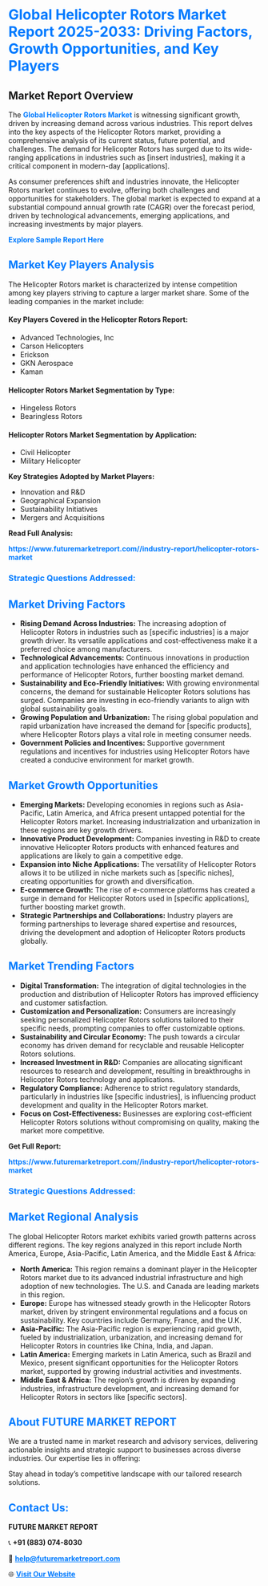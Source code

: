 <h1 style="color: #007BFF;">Global Helicopter Rotors Market Report 2025-2033: Driving Factors, Growth Opportunities, and Key Players</h1>

<section id="overview">
<h2>Market Report Overview</h2>
<p>The <a href="https://www.futuremarketreport.com//industry-report/helicopter-rotors-market" style="color: #007BFF; text-decoration: none;"><strong>Global Helicopter Rotors Market</strong></a> is witnessing significant growth, driven by increasing demand across various industries. This report delves into the key aspects of the Helicopter Rotors market, providing a comprehensive analysis of its current status, future potential, and challenges. The demand for Helicopter Rotors has surged due to its wide-ranging applications in industries such as [insert industries], making it a critical component in modern-day [applications].</p>
<p>As consumer preferences shift and industries innovate, the Helicopter Rotors market continues to evolve, offering both challenges and opportunities for stakeholders. The global market is expected to expand at a substantial compound annual growth rate (CAGR) over the forecast period, driven by technological advancements, emerging applications, and increasing investments by major players.</p>
</section>

<section id="overview">
<p><a href="https://www.futuremarketreport.com//request-sample/reportId=57646" style="color: #007BFF; text-decoration: none;"><strong>Explore Sample Report Here</strong></a></p>
</section>

<section id="key-players">
<h2 style="color: #007BFF;">Market Key Players Analysis</h2>
<p>The Helicopter Rotors market is characterized by intense competition among key players striving to capture a larger market share. Some of the leading companies in the market include:</p>
<h4>Key Players Covered in the Helicopter Rotors Report:</h4>
<ul><li>Advanced Technologies, Inc</li><li>Carson Helicopters</li><li>Erickson</li><li>GKN Aerospace</li><li>Kaman</li></ul>
<h4>Helicopter Rotors Market Segmentation by Type:</h4>
<ul><li>Hingeless Rotors</li><li>Bearingless Rotors</li></ul>

<h4>Helicopter Rotors Market Segmentation by Application:</h4>
<ul><li>Civil Helicopter</li><li>Military Helicopter</li></ul>
<p><strong>Key Strategies Adopted by Market Players:</strong></p>
<ul>
<li>Innovation and R&D</li>
<li>Geographical Expansion</li>
<li>Sustainability Initiatives</li>
<li>Mergers and Acquisitions</li>
</ul>
</section>

<section>
<p><strong>Read Full Analysis: </strong></p><a href="https://www.futuremarketreport.com//industry-report/helicopter-rotors-market" style="color: #007BFF; text-decoration: none;"><strong>https://www.futuremarketreport.com//industry-report/helicopter-rotors-market</strong></a>
<h3 style="color: #007BFF;">Strategic Questions Addressed:</h3>
</section>

<section id="driving-factors">
<h2 style="color: #007BFF;">Market Driving Factors</h2>
<ul>
<li><strong>Rising Demand Across Industries:</strong> The increasing adoption of Helicopter Rotors in industries such as [specific industries] is a major growth driver. Its versatile applications and cost-effectiveness make it a preferred choice among manufacturers.</li>
<li><strong>Technological Advancements:</strong> Continuous innovations in production and application technologies have enhanced the efficiency and performance of Helicopter Rotors, further boosting market demand.</li>
<li><strong>Sustainability and Eco-Friendly Initiatives:</strong> With growing environmental concerns, the demand for sustainable Helicopter Rotors solutions has surged. Companies are investing in eco-friendly variants to align with global sustainability goals.</li>
<li><strong>Growing Population and Urbanization:</strong> The rising global population and rapid urbanization have increased the demand for [specific products], where Helicopter Rotors plays a vital role in meeting consumer needs.</li>
<li><strong>Government Policies and Incentives:</strong> Supportive government regulations and incentives for industries using Helicopter Rotors have created a conducive environment for market growth.</li>
</ul>
</section>

<section id="growth-opportunities">
<h2 style="color: #007BFF;">Market Growth Opportunities</h2>
<ul>
<li><strong>Emerging Markets:</strong> Developing economies in regions such as Asia-Pacific, Latin America, and Africa present untapped potential for the Helicopter Rotors market. Increasing industrialization and urbanization in these regions are key growth drivers.</li>
<li><strong>Innovative Product Development:</strong> Companies investing in R&D to create innovative Helicopter Rotors products with enhanced features and applications are likely to gain a competitive edge.</li>
<li><strong>Expansion into Niche Applications:</strong> The versatility of Helicopter Rotors allows it to be utilized in niche markets such as [specific niches], creating opportunities for growth and diversification.</li>
<li><strong>E-commerce Growth:</strong> The rise of e-commerce platforms has created a surge in demand for Helicopter Rotors used in [specific applications], further boosting market growth.</li>
<li><strong>Strategic Partnerships and Collaborations:</strong> Industry players are forming partnerships to leverage shared expertise and resources, driving the development and adoption of Helicopter Rotors products globally.</li>
</ul>
</section>

<section id="trending-factors">
<h2 style="color: #007BFF;">Market Trending Factors</h2>
<ul>
<li><strong>Digital Transformation:</strong> The integration of digital technologies in the production and distribution of Helicopter Rotors has improved efficiency and customer satisfaction.</li>
<li><strong>Customization and Personalization:</strong> Consumers are increasingly seeking personalized Helicopter Rotors solutions tailored to their specific needs, prompting companies to offer customizable options.</li>
<li><strong>Sustainability and Circular Economy:</strong> The push towards a circular economy has driven demand for recyclable and reusable Helicopter Rotors solutions.</li>
<li><strong>Increased Investment in R&D:</strong> Companies are allocating significant resources to research and development, resulting in breakthroughs in Helicopter Rotors technology and applications.</li>
<li><strong>Regulatory Compliance:</strong> Adherence to strict regulatory standards, particularly in industries like [specific industries], is influencing product development and quality in the Helicopter Rotors market.</li>
<li><strong>Focus on Cost-Effectiveness:</strong> Businesses are exploring cost-efficient Helicopter Rotors solutions without compromising on quality, making the market more competitive.</li>
</ul>
</section>

<section>
<p><strong>Get Full Report: </strong></p><a href="https://www.futuremarketreport.com//industry-report/helicopter-rotors-market" style="color: #007BFF; text-decoration: none;"><strong>https://www.futuremarketreport.com//industry-report/helicopter-rotors-market</strong></a>
<h3 style="color: #007BFF;">Strategic Questions Addressed:</h3>
</section>


<section id="regional-analysis">
<h2 style="color: #007BFF;">Market Regional Analysis</h2>
<p>The global Helicopter Rotors market exhibits varied growth patterns across different regions. The key regions analyzed in this report include North America, Europe, Asia-Pacific, Latin America, and the Middle East & Africa:</p>
<ul>
<li><strong>North America:</strong> This region remains a dominant player in the Helicopter Rotors market due to its advanced industrial infrastructure and high adoption of new technologies. The U.S. and Canada are leading markets in this region.</li>
<li><strong>Europe:</strong> Europe has witnessed steady growth in the Helicopter Rotors market, driven by stringent environmental regulations and a focus on sustainability. Key countries include Germany, France, and the U.K.</li>
<li><strong>Asia-Pacific:</strong> The Asia-Pacific region is experiencing rapid growth, fueled by industrialization, urbanization, and increasing demand for Helicopter Rotors in countries like China, India, and Japan.</li>
<li><strong>Latin America:</strong> Emerging markets in Latin America, such as Brazil and Mexico, present significant opportunities for the Helicopter Rotors market, supported by growing industrial activities and investments.</li>
<li><strong>Middle East & Africa:</strong> The region’s growth is driven by expanding industries, infrastructure development, and increasing demand for Helicopter Rotors in sectors like [specific sectors].</li>
</ul>
</section>

<footer>
<h2 style="color: #007BFF;">About FUTURE MARKET REPORT</h2>
<p>We are a trusted name in market research and advisory services, delivering actionable insights and strategic support to businesses across diverse industries. Our expertise lies in offering:</p>

<p>Stay ahead in today’s competitive landscape with our tailored research solutions.</p>

<h2 style="color: #007BFF;">Contact Us:</h2>
<p><strong>FUTURE MARKET REPORT</strong></p>
<p>📞 <strong>+91 (883) 074-8030</strong></p>
<p>📧 <strong><a href="mailto:help@futuremarketreport.com" style="color: #007BFF;">help@futuremarketreport.com</a></strong></p>
<p>🌐 <strong><a href="https://www.futuremarketreport.com/" style="color: #007BFF;">Visit Our Website</a></strong></p>
</footer>
